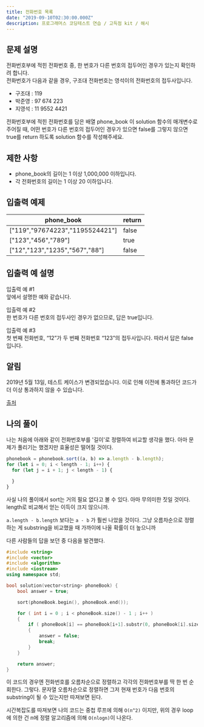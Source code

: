 ```yaml
---
title: 전화번호 목록
date: "2019-09-10T02:30:00.000Z"
description: 프로그래머스 코딩테스트 연습 / 고득점 kit / 해시
---
```


## 문제 설명

전화번호부에 적힌 전화번호 중, 한 번호가 다른 번호의 접두어인 경우가 있는지 확인하려 합니다.  
전화번호가 다음과 같을 경우, 구조대 전화번호는 영석이의 전화번호의 접두사입니다.

- 구조대 : 119
- 박준영 : 97 674 223
- 지영석 : 11 9552 4421

전화번호부에 적힌 전화번호를 담은 배열 phone_book 이 solution 함수의 매개변수로 주어질 때, 어떤 번호가 다른 번호의 접두어인 경우가 있으면 false를 그렇지 않으면 true를 return 하도록 solution 함수를 작성해주세요.

## 제한 사항

- phone_book의 길이는 1 이상 1,000,000 이하입니다.
- 각 전화번호의 길이는 1 이상 20 이하입니다.

## 입출력 예제

|phone_book|return|
|-|-|
|["119","97674223","1195524421"]|false|
|["123","456","789"]|true|
|["12","123","1235","567","88"]|false|

## 입출력 예 설명

입출력 예 #1  
앞에서 설명한 예와 같습니다.

입출력 예 #2  
한 번호가 다른 번호의 접두사인 경우가 없으므로, 답은 true입니다.

입출력 예 #3  
첫 번째 전화번호, “12”가 두 번째 전화번호 “123”의 접두사입니다. 따라서 답은 false입니다.

## 알림

2019년 5월 13일, 테스트 케이스가 변경되었습니다. 이로 인해 이전에 통과하던 코드가 더 이상 통과하지 않을 수 있습니다.

[출처](https://ncpc.idi.ntnu.no/ncpc2007/ncpc2007problems.pdf)

## 나의 풀이

나는 처음에 아래와 같이 전화번호부를 '길이'로 정렬하여 비교할 생각을 했다. 아마 문제가 풀리기는 했겠지만 효율성은 떨어질 것이다.

```javascript
phonebook = phonebook.sort((a, b) => a.length - b.length);
for (let i = 0; i < length - 1; i++) {
  for (let j = i + 1; j < length - 1) {

  }
}
```

사실 나의 풀이에서 sort는 거의 필요 없다고 볼 수 있다. 아마 무의미한 짓일 것이다. length로 비교해서 얻는 이득이 크지 않으니까.

`a.length - b.length` 보다는 `a - b` 가 훨씬 나았을 것이다. 그냥 오름차순으로 정렬하는 게 substring을 비교했을 때 가까이에 나올 확률이 더 높으니까

다른 사람들의 답을 보던 중 다음을 발견했다.  

```cpp
#include <string>
#include <vector>
#include <algorithm>
#include <iostream>
using namespace std;

bool solution(vector<string> phoneBook) {
    bool answer = true;

    sort(phoneBook.begin(), phoneBook.end());

    for ( int i = 0 ; i < phoneBook.size() - 1 ; i++ )
    {
        if ( phoneBook[i] == phoneBook[i+1].substr(0, phoneBook[i].size()) )
        {
            answer = false;
            break;
        }
    }

    return answer;
}
```

이 코드의 경우엔 전화번호를 오름차순으로 정렬하고 각각의 전화번호부를 딱 한 번 순회한다. 그렇다. 문자열 오름차순으로 정렬하면 그저 현재 번호가 다음 번호의 substring이 될 수 있는지만 따져보면 된다.

시간복잡도를 따져보면 나의 코드는 중첩 루프에 의해 `O(n^2)` 이지만, 위의 경우 loop에 의한 건 n에 정렬 알고리즘에 의해 `O(nlogn)`이 나온다.
